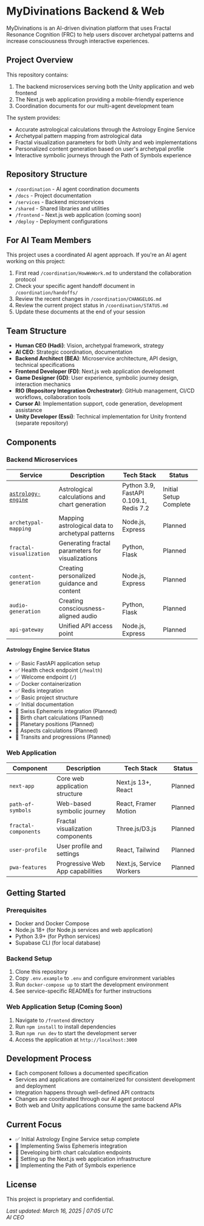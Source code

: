 # MyDivinations Backend & Web

MyDivinations is an AI-driven divination platform that uses Fractal Resonance Cognition (FRC) to help users discover archetypal patterns and increase consciousness through interactive experiences.

## Project Overview

This repository contains:
1. The backend microservices serving both the Unity application and web frontend
2. The Next.js web application providing a mobile-friendly experience
3. Coordination documents for our multi-agent development team

The system provides:
- Accurate astrological calculations through the Astrology Engine Service
- Archetypal pattern mapping from astrological data
- Fractal visualization parameters for both Unity and web implementations
- Personalized content generation based on user's archetypal profile
- Interactive symbolic journeys through the Path of Symbols experience

## Repository Structure

- `/coordination` - AI agent coordination documents
- `/docs` - Project documentation
- `/services` - Backend microservices
- `/shared` - Shared libraries and utilities
- `/frontend` - Next.js web application (coming soon)
- `/deploy` - Deployment configurations

## For AI Team Members

This project uses a coordinated AI agent approach. If you're an AI agent working on this project:

1. First read `/coordination/HowWeWork.md` to understand the collaboration protocol
2. Check your specific agent handoff document in `/coordination/handoffs/`
3. Review the recent changes in `/coordination/CHANGELOG.md`
4. Review the current project status in `/coordination/STATUS.md`
5. Update these documents at the end of your session

## Team Structure

- **Human CEO (Hadi)**: Vision, archetypal framework, strategy
- **AI CEO**: Strategic coordination, documentation
- **Backend Architect (BEA)**: Microservice architecture, API design, technical specifications
- **Frontend Developer (FD)**: Next.js web application development
- **Game Designer (GD)**: User experience, symbolic journey design, interaction mechanics
- **RIO (Repository Integration Orchestrator)**: GitHub management, CI/CD workflows, collaboration tools
- **Cursor AI**: Implementation support, code generation, development assistance
- **Unity Developer (Essi)**: Technical implementation for Unity frontend (separate repository)

## Components

### Backend Microservices

| Service | Description | Tech Stack | Status |
|---------|-------------|------------|--------|
| [`astrology-engine`](./services/astrology-engine/) | Astrological calculations and chart generation | Python 3.9, FastAPI 0.109.1, Redis 7.2 | Initial Setup Complete |
| `archetypal-mapping` | Mapping astrological data to archetypal patterns | Node.js, Express | Planned |
| `fractal-visualization` | Generating fractal parameters for visualizations | Python, Flask | Planned |
| `content-generation` | Creating personalized guidance and content | Node.js, Express | Planned |
| `audio-generation` | Creating consciousness-aligned audio | Python, Flask | Planned |
| `api-gateway` | Unified API access point | Node.js, Express | Planned |

#### Astrology Engine Service Status
- ✅ Basic FastAPI application setup
- ✅ Health check endpoint (`/health`)
- ✅ Welcome endpoint (`/`)
- ✅ Docker containerization
- ✅ Redis integration
- ✅ Basic project structure
- ✅ Initial documentation
- 🔄 Swiss Ephemeris integration (Planned)
- 🔄 Birth chart calculations (Planned)
- 🔄 Planetary positions (Planned)
- 🔄 Aspects calculations (Planned)
- 🔄 Transits and progressions (Planned)

### Web Application

| Component | Description | Tech Stack | Status |
|-----------|-------------|------------|--------|
| `next-app` | Core web application structure | Next.js 13+, React | Planned |
| `path-of-symbols` | Web-based symbolic journey | React, Framer Motion | Planned |
| `fractal-components` | Fractal visualization components | Three.js/D3.js | Planned |
| `user-profile` | User profile and settings | React, Tailwind | Planned |
| `pwa-features` | Progressive Web App capabilities | Next.js, Service Workers | Planned |

## Getting Started

### Prerequisites
- Docker and Docker Compose
- Node.js 18+ (for Node.js services and web application)
- Python 3.9+ (for Python services)
- Supabase CLI (for local database)

### Backend Setup
1. Clone this repository
2. Copy `.env.example` to `.env` and configure environment variables
3. Run `docker-compose up` to start the development environment
4. See service-specific READMEs for further instructions

### Web Application Setup (Coming Soon)
1. Navigate to `/frontend` directory
2. Run `npm install` to install dependencies
3. Run `npm run dev` to start the development server
4. Access the application at `http://localhost:3000`

## Development Process

- Each component follows a documented specification
- Services and applications are containerized for consistent development and deployment
- Integration happens through well-defined API contracts
- Changes are coordinated through our AI agent protocol
- Both web and Unity applications consume the same backend APIs

## Current Focus

- ✅ Initial Astrology Engine Service setup complete
- 🔄 Implementing Swiss Ephemeris integration
- 🔄 Developing birth chart calculation endpoints
- 🔄 Setting up the Next.js web application infrastructure
- 🔄 Implementing the Path of Symbols experience

## License

This project is proprietary and confidential.

*Last updated: March 16, 2025 | 07:05 UTC*  
*AI CEO*